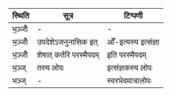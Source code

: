 | स्थिति | सूत्र | टिप्पणी |
| ----- | ------- | ------ |
| भ॒ञ्जोँ | - | - |
| भ॒ञ्जोँ | उपदेशेऽजनुनासिक इत् | ओँ-इत्यस्य इत्संज्ञा |
| भ॒ञ्जोँ | शेषात् कर्तरि परस्मैपदम् | इति परस्मैपदम् |
| भ॒ञ्ज् | तस्य लोपः | इत्संज्ञकस्य लोपः |
| भञ्ज् | - | स्वरभेदमात्रालोपः |
